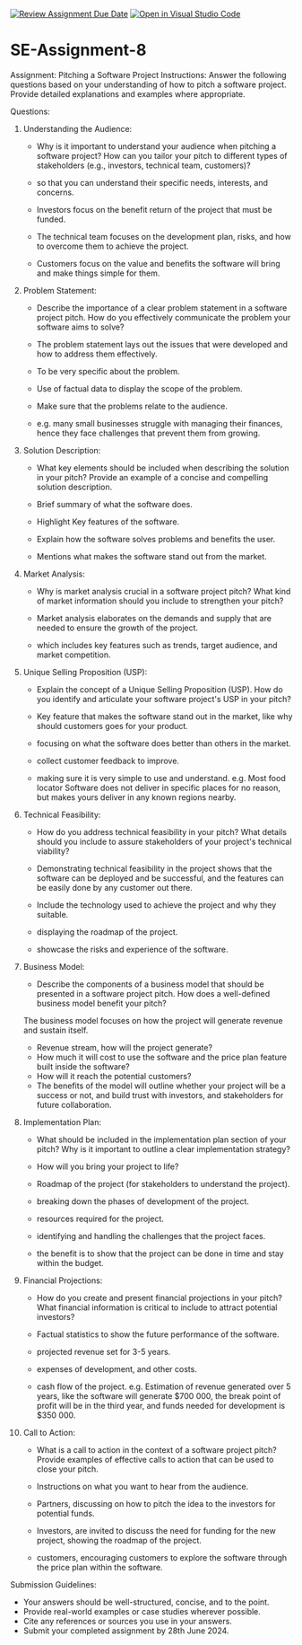 [![Review Assignment Due Date](https://classroom.github.com/assets/deadline-readme-button-22041afd0340ce965d47ae6ef1cefeee28c7c493a6346c4f15d667ab976d596c.svg)](https://classroom.github.com/a/4bgukiqw)
[![Open in Visual Studio Code](https://classroom.github.com/assets/open-in-vscode-2e0aaae1b6195c2367325f4f02e2d04e9abb55f0b24a779b69b11b9e10269abc.svg)](https://classroom.github.com/online_ide?assignment_repo_id=15342179&assignment_repo_type=AssignmentRepo)
# SE-Assignment-8
 Assignment: Pitching a Software Project
 Instructions:
Answer the following questions based on your understanding of how to pitch a software project. Provide detailed explanations and examples where appropriate.

 Questions:

1. Understanding the Audience:
   - Why is it important to understand your audience when pitching a software project? How can you tailor your pitch to different types of stakeholders (e.g., investors, technical team, customers)?
  
   - so that you can understand their specific needs, interests, and concerns.
   - Investors focus on the benefit return of the project that must be funded.
   - The technical team focuses on the development plan, risks, and how to overcome them to achieve the project.
   - Customers focus on the value and benefits the software will bring and make things simple for them.

2. Problem Statement:
   - Describe the importance of a clear problem statement in a software project pitch. How do you effectively communicate the problem your software aims to solve?
  
   - The problem statement lays out the issues that were developed and how to address them effectively.
   - To be very specific about the problem.
   - Use of factual data to display the scope of the problem.
   - Make sure that the problems relate to the audience.
   - e.g. many small businesses struggle with managing their finances, hence they face challenges that prevent them from growing.

3. Solution Description:
   - What key elements should be included when describing the solution in your pitch? Provide an example of a concise and compelling solution description.
  
   - Brief summary of what the software does.
   - Highlight Key features of the software.
   - Explain how the software solves problems and benefits the user.
   - Mentions what makes the software stand out from the market.

4. Market Analysis:
   - Why is market analysis crucial in a software project pitch? What kind of market information should you include to strengthen your pitch?
  
   - Market analysis elaborates on the demands and supply that are needed to ensure the growth of the project.
   - which includes key features such as trends, target audience, and market competition.

5. Unique Selling Proposition (USP):
   - Explain the concept of a Unique Selling Proposition (USP). How do you identify and articulate your software project's USP in your pitch?
  
   - Key feature that makes the software stand out in the market, like why should customers goes for your product.
   - focusing on what the software does better than others in the market.
   - collect customer feedback to improve.
   - making sure it is very simple to use and understand.
     e.g. Most food locator Software does not deliver in specific places for no reason, but makes yours deliver in any known regions nearby.

6. Technical Feasibility:
   - How do you address technical feasibility in your pitch? What details should you include to assure stakeholders of your project's technical viability?
  
   - Demonstrating technical feasibility in the project shows that the software can be deployed and be successful, and the features can be easily done by any customer out there.
   - Include the technology used to achieve the project and why they suitable.
   - displaying the roadmap of the project.
   - showcase the risks and experience of the software. 

7. Business Model:
   - Describe the components of a business model that should be presented in a software project pitch. How does a well-defined business model benefit your pitch?
  
   The business model focuses on how the project will generate revenue and sustain itself.
   - Revenue stream, how will the project generate?
   - How much it will cost to use the software and the price plan feature built inside the software?
   - How will it reach the potential customers?
   - The benefits of the model will outline whether your project will be a success or not, and build trust with investors, and stakeholders for future collaboration.

8. Implementation Plan:
   - What should be included in the implementation plan section of your pitch? Why is it important to outline a clear implementation strategy?
  
   - How will you bring your project to life?
   - Roadmap of the project (for stakeholders to understand the project).
   - breaking down the phases of development of the project.
   - resources required for the project.
   - identifying and handling the challenges that the project faces.
  
   - the benefit is to show that the project can be done in time and stay within the budget.

9. Financial Projections:
   - How do you create and present financial projections in your pitch? What financial information is critical to include to attract potential investors?
  
   - Factual statistics to show the future performance of the software.
   - projected revenue set for 3-5 years.
   - expenses of development, and other costs.
   - cash flow of the project.
   e.g. Estimation of revenue generated over 5 years, like the software will generate $700 000, the break point of profit will be in the third year, and funds needed for development is $350 000.

10. Call to Action:
    - What is a call to action in the context of a software project pitch? Provide examples of effective calls to action that can be used to close your pitch.
   
    - Instructions on what you want to hear from the audience.

    - Partners, discussing on how to pitch the idea to the investors for potential funds.
    - Investors, are invited to discuss the need for funding for the new project, showing the roadmap of the project.
    - customers, encouraging customers to explore the software through the price plan within the software.
   

 Submission Guidelines:
- Your answers should be well-structured, concise, and to the point.
- Provide real-world examples or case studies wherever possible.
- Cite any references or sources you use in your answers.
- Submit your completed assignment by 28th June 2024.


